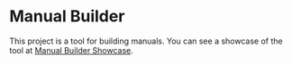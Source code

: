 # Manual Builder

This project is a tool for building manuals. You can see a showcase of the tool at [Manual Builder Showcase](https://tsato21.github.io/scripts-showcase/gas-tools/manual-builder/manual-builder_ENG).